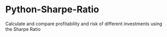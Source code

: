 # Python-Sharpe-Ratio
Calculate and compare profitability and risk of different investments using the Sharpe Ratio
